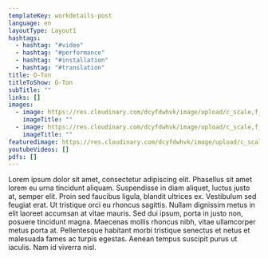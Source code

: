 ```yaml
---
templateKey: workdetails-post
language: en
layoutType: Layout1
hashtags:
  - hashtag: "#video"
  - hashtag: "#performance"
  - hashtag: "#installation"
  - hashtag: "#translation"
title: O-Ton
titleToShow: O-Ton
subTitle: ""
links: []
images:
  - image: https://res.cloudinary.com/dcyfdwhvk/image/upload/c_scale,f_auto,q_100,w_2400/v1628760237/O-TON_im_blackegg_PollyFaber_Kulturnacht_HGW_14_09_2012_8_hq4cyh.jpg
    imageTitle: ""
  - image: https://res.cloudinary.com/dcyfdwhvk/image/upload/c_scale,f_auto,q_100,w_2400/v1628760265/PA206665_fna2an.jpg
    imageTitle: ""
featuredimage: https://res.cloudinary.com/dcyfdwhvk/image/upload/c_scale,f_auto,q_100,w_2400/v1628759905/O-TON_im_blackegg_PollyFaber_Kulturnacht_HGW_14_09_2012_1_ceybfe.jpg
youtubeVideos: []
pdfs: []
---
```

Lorem ipsum dolor sit amet, consectetur adipiscing elit. Phasellus sit amet lorem eu urna tincidunt aliquam. Suspendisse in diam aliquet, luctus justo at, semper elit. Proin sed faucibus ligula, blandit ultrices ex. Vestibulum sed feugiat erat. Ut tristique orci eu rhoncus sagittis. Nullam dignissim metus in elit laoreet accumsan at vitae mauris. Sed dui ipsum, porta in justo non, posuere tincidunt magna. Maecenas mollis rhoncus nibh, vitae ullamcorper metus porta at. Pellentesque habitant morbi tristique senectus et netus et malesuada fames ac turpis egestas. Aenean tempus suscipit purus ut iaculis. Nam id viverra nisl.